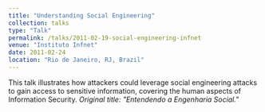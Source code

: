 ```yaml
---
title: "Understanding Social Engineering"
collection: talks
type: "Talk"
permalink: /talks/2011-02-19-social-engineering-infnet
venue: "Instituto Infnet"
date: 2011-02-24
location: "Rio de Janeiro, RJ, Brazil"
---
```

This talk illustrates how attackers could leverage social engineering attacks to gain access to sensitive information, covering the human aspects of Information Security. <i>Original title: "Entendendo a Engenharia Social."</i>
